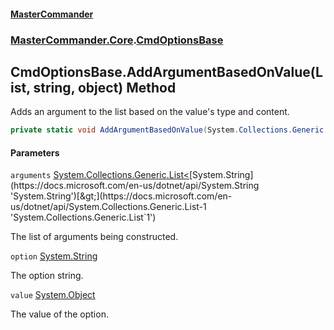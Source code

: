 #### [MasterCommander](MasterCommander.md 'MasterCommander')
### [MasterCommander.Core](MasterCommander.Core.md 'MasterCommander.Core').[CmdOptionsBase](CmdOptionsBase.md 'MasterCommander.Core.CmdOptionsBase')

## CmdOptionsBase.AddArgumentBasedOnValue(List<string>, string, object) Method

Adds an argument to the list based on the value's type and content.

```csharp
private static void AddArgumentBasedOnValue(System.Collections.Generic.List<string> arguments, string option, object value);
```
#### Parameters

<a name='MasterCommander.Core.CmdOptionsBase.AddArgumentBasedOnValue(System.Collections.Generic.List_string_,string,object).arguments'></a>

`arguments` [System.Collections.Generic.List&lt;](https://docs.microsoft.com/en-us/dotnet/api/System.Collections.Generic.List-1 'System.Collections.Generic.List`1')[System.String](https://docs.microsoft.com/en-us/dotnet/api/System.String 'System.String')[&gt;](https://docs.microsoft.com/en-us/dotnet/api/System.Collections.Generic.List-1 'System.Collections.Generic.List`1')

The list of arguments being constructed.

<a name='MasterCommander.Core.CmdOptionsBase.AddArgumentBasedOnValue(System.Collections.Generic.List_string_,string,object).option'></a>

`option` [System.String](https://docs.microsoft.com/en-us/dotnet/api/System.String 'System.String')

The option string.

<a name='MasterCommander.Core.CmdOptionsBase.AddArgumentBasedOnValue(System.Collections.Generic.List_string_,string,object).value'></a>

`value` [System.Object](https://docs.microsoft.com/en-us/dotnet/api/System.Object 'System.Object')

The value of the option.